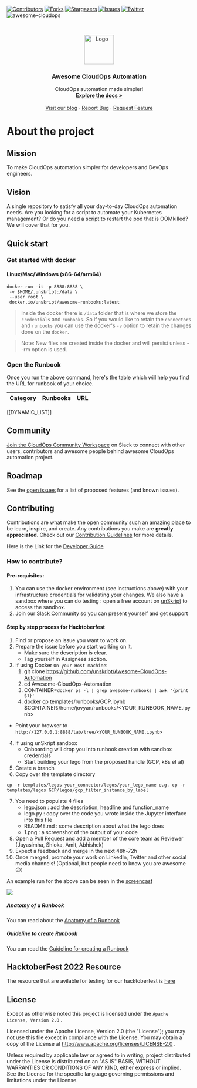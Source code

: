 [![Contributors][contributors-shield]][contributors-url]
[![Forks][forks-shield]][forks-url]
[![Stargazers][stars-shield]][stars-url]
[![Issues][issues-shield]][issues-url]
[![Twitter][twitter-shield]][twitter-url]
![awesome-cloudops][awesome-shield]

<br />
<p align="center">
  <a href="https://github.com/unskript/Awesome-CloudOps-Automation">
    <img src="https://unskript.com/assets/favicon.png" alt="Logo" width="80" height="80">
  </a>
<p align="center">
  <h3 align="center">Awesome CloudOps Automation</h3>
  <p align="center">
    CloudOps automation made simpler!
    <br />
    <a href="https://unskript.gitbook.io/unskript-product-documentation/open-source"><strong>Explore the docs »</strong></a>
    <br />
    <br />
    <a href="https://medium.com/unskript">Visit our blog</a>
    ·
    <a href="https://github.com/unskript/Awesome-CloudOps-Automation/issues/new?assignees=&labels=&template=bug_report.md&title=">Report Bug</a>
    ·
    <a href="https://github.com/unskript/Awesome-CloudOps-Automation/issues/new?assignees=&labels=&template=feature_request.md&title=">Request Feature</a>
  </p>
</p>



# About the project

## Mission
To make CloudOps automation simpler for developers and DevOps engineers. 

## Vision 
A single repository to satisfy all your day-to-day CloudOps automation needs. Are you looking for a script to automate your Kubernetes management? Or do you need a script to restart the pod that is OOMkilled? We will cover that for you. 
                                                               
## Quick start

### Get started with docker
#### Linux/Mac/Windows (x86-64/arm64)

```
docker run -it -p 8888:8888 \
 -v $HOME/.unskript:/data \
 --user root \
 docker.io/unskript/awesome-runbooks:latest
```


> Inside the docker there is `/data` folder that is where we store the `credentials` and `runbooks`. So if you would like to retain the `connectors` and `runbooks` you can use the docker's `-v` option to retain the changes done on the `docker`.

> Note: New files are created inside the docker and will persist unless --rm option is used.
> 
### Open the Runbook
Once you run the above command, here's the table which will help you find the URL for runbook of your choice. 

| **Category**                                                                                               | **Runbooks**                                                                                                                                                                 | **URL**                                                                                                    |
| ------------------------------------------------------------------------------------------------------ | ------------------------------------------------------------------------------------------------------------------------------------------------------------------------ | ------------------------------------------------------------------------------------------------------ |
[[DYNAMIC_LIST]]


## Community
[Join the CloudOps Community Workspace](https://communityinviter.com/apps/cloud-ops-community/awesome-cloud-automation) on Slack to connect with other users, contributors and awesome people behind awesome CloudOps automation project. 

## Roadmap

See the [open issues](https://github.com/unskript/awesome-cloudops-automation/issues) for a list of proposed features (and known issues).

## Contributing

Contributions are what make the open community such an amazing place to be learn, inspire, and create. Any contributions you make are **greatly appreciated**. Check out our [Contribution Guidelines](https://github.com/unskript/Awesome-CloudOps-Automation/blob/master/.github/CONTRIBUTING.md) for more details. 

Here is the Link for the [Developer Guide](https://github.com/unskript/Awesome-CloudOps-Automation/blob/master/.github/DEVELOPERGUIDE.md)

### How to contribute?

#### Pre-requisites:
1. You can use the docker environment (see instructions above) with your infrastructure credentials for validating your changes. We also have a sandbox where you can do testing : open a free account on [unSkript](https://us.app.unskript.io/profiles/6c38d3da1cde7b3c0623d138f525a5508a3260c8) to access the sandbox. 
2. Join our [Slack Community](https://communityinviter.com/apps/cloud-ops-community/awesome-cloud-automation) so you can present yourself and get support

#### Step by step process for Hacktoberfest
1. Find or propose an issue you want to work on. 
2. Prepare the issue before you start working on it. 
    - Make sure the description is clear. 
    - Tag yourself in Assignees section. 
3. If using Docker
  `On your Host machine`:
   1. git clone https://github.com/unskript/Awesome-CloudOps-Automation
   2. cd Awesome-CloudOps-Automation
   3. CONTAINER=`docker ps -l | grep awesome-runbooks | awk '{print $1}'`
   4. docker cp templates/runbooks/GCP.ipynb $CONTAINER:/home/jovyan/runbooks/<YOUR_RUNBOOK_NAME.ipynb>

  - Point your browser to `http://127.0.0.1:8888/lab/tree/<YOUR_RUNBOOK_NAME.ipynb>`
4. If using unSkript sandbox
    - Onboarding will drop you into runbook creation with sandbox credentials
    - Start building your lego from the proposed handle (GCP, k8s et al)
5. Create a branch
6. Copy over the template directory 
```
cp -r templates/legos your_connector/legos/your_lego_name e.g. cp -r templates/legos GCP/legos/gcp_filter_instance_by_label
```
7. You need to populate 4 files
    - lego.json : add the description, headline and function_name
    - lego.py : copy over the code you wrote inside the Jupyter interface into this file
    - README.md : some description about what the lego does
    - 1.png : a screenshot of the output of your code
7. Open a Pull Request and add a member of the core team as Reviewer (Jayasimha, Shloka, Amit, Abhishek)
9. Expect a feedback and merge in the next 48h-72h
10. Once merged, promote your work on LinkedIn, Twitter and other social media channels! (Optional, but people need to know you are awesome 😉)

An example run for the above can be seen in the [screencast](https://github.com/unskript/Awesome-CloudOps-Automation/blob/master/.github/onboarding_hfest_2022.gif)

<img src="https://github.com/unskript/Awesome-CloudOps-Automation/blob/master/.github/onboarding_hfest_2022.gif">

##### Anatomy of a Runbook

You can read about the [Anatomy of a Runbook](https://github.com/unskript/Awesome-CloudOps-Automation/blob/master/.github/Anatomy-of-Runbook.md)

##### Guideline to create Runbook

You can read the [Guideline for creating a Runbook](https://github.com/unskript/Awesome-CloudOps-Automation/blob/master/.github/guidelines-to-creating-runbook.md)


## HacktoberFest 2022 Resource

The resource that are avilable for testing for our hacktoberfest is [here](https://github.com/unskript/Awesome-CloudOps-Automation/blob/master/.github/hfest_2022_resource.md)

## License
Except as otherwise noted this project is licensed under the `Apache License, Version 2.0` .

Licensed under the Apache License, Version 2.0 (the "License"); you may not use this file except in compliance with the License. You may obtain a copy of the License at http://www.apache.org/licenses/LICENSE-2.0 .

Unless required by applicable law or agreed to in writing, project distributed under the License is distributed on an "AS IS" BASIS, WITHOUT WARRANTIES OR CONDITIONS OF ANY KIND, either express or implied. See the License for the specific language governing permissions and limitations under the License.


[contributors-shield]: https://img.shields.io/github/contributors/unskript/awesome-cloudops-automation.svg?style=for-the-badge
[contributors-url]: https://github.com/unskript/awesome-cloudops-automation/graphs/contributors
[github-actions-shield]: https://img.shields.io/github/workflow/status/unskript/awesome-cloudops-automation/e2e%20test?color=orange&label=e2e-test&logo=github&logoColor=orange&style=for-the-badge
[github-actions-url]: https://github.com/unskript/awesome-cloudops-automation/actions/workflows/docker-tests.yml
[forks-shield]: https://img.shields.io/github/forks/unskript/awesome-cloudops-automation.svg?style=for-the-badge
[forks-url]: https://github.com/unskript/awesome-cloudops-automation/network/members
[stars-shield]: https://img.shields.io/github/stars/unskript/awesome-cloudops-automation.svg?style=for-the-badge
[stars-url]: https://github.com/unskript/awesome-cloudops-automation/stargazers
[issues-shield]: https://img.shields.io/github/issues/unskript/awesome-cloudops-automation.svg?style=for-the-badge
[issues-url]: https://github.com/unskript/awesome-cloudops-automation/issues
[twitter-shield]: https://img.shields.io/badge/-Twitter-black.svg?style=for-the-badge&logo=twitter&colorB=555
[twitter-url]: https://twitter.com/unskript
[awesome-shield]: https://img.shields.io/badge/awesome-cloudops-orange?style=for-the-badge&logo=bookstack 
